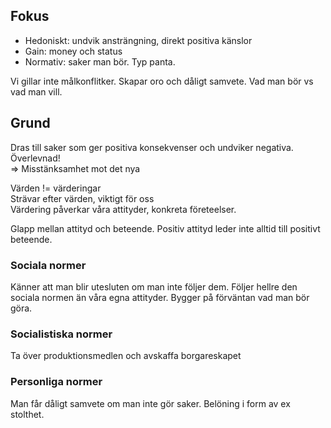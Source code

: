 ## Fokus
* Hedoniskt: undvik ansträngning, direkt positiva känslor
* Gain: money och status
* Normativ: saker man bör. Typ panta.

Vi gillar inte målkonflitker. Skapar oro och dåligt samvete. Vad man bör vs vad man vill.

## Grund
Dras till saker som ger positiva konsekvenser och undviker negativa. Överlevnad!  
=> Misstänksamhet mot det nya

Värden != värderingar  
Strävar efter värden, viktigt för oss  
Värdering påverkar våra attityder, konkreta företeelser.

Glapp mellan attityd och beteende. Positiv attityd leder inte alltid till positivt beteende.

### Sociala normer
Känner att man blir utesluten om man inte följer dem. Följer hellre den sociala normen än våra egna attityder. Bygger på förväntan vad man bör göra.

### Socialistiska normer
Ta över produktionsmedlen och avskaffa borgareskapet

### Personliga normer
Man får dåligt samvete om man inte gör saker. Belöning i form av ex stolthet.
